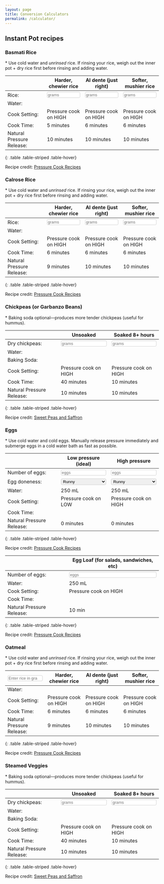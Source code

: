 ```yaml
---
layout: page
title: Conversion Calculators
permalink: /calculator/
---
```

<style>
input[type=text], input[type=number], select {
  width: 100%;
  padding: 1px 2px;
  margin: 2px 0;
  display: inline-block;
  border: 1px solid #ccc;
  border-radius: 4px;
  box-sizing: border-box;
}
</style>

## Instant Pot recipes

### Basmati Rice

\* Use cold water and *unrinsed* rice. If rinsing your rice, weigh out the inner pot + dry rice first before rinsing and adding water.

|  | Harder, chewier rice | Al dente (just right) | Softer, mushier rice |
|--|----------------------|-----------------------|----------------------|
| Rice: | <input id="inputBasmati" type="number" placeholder="grams" oninput="BasmatiHard(this.value)" onchange="BasmatiHard(this.value)"> | <input id="inputBasmati" type="number" placeholder="grams" oninput="BasmatiMed(this.value)" onchange="BasmatiMed(this.value)"> | <input id="inputBasmati" type="number" placeholder="grams" oninput="BasmatiSoft(this.value)" onchange="BasmatiSoft(this.value)"> |
| Water: | <span id="outputBasmatiHard"></span> | <span id="outputBasmatiMed"></span> | <span id="outputBasmatiSoft"></span> |
| Cook Setting: | Pressure cook on HIGH | Pressure cook on HIGH | Pressure cook on HIGH |
| Cook Time: | 5 minutes | 6 minutes | 6 minutes |
| Natural Pressure Release: | 10 minutes | 10 minutes | 10 minutes |
{: .table .table-striped .table-hover}

<script>
function BasmatiHard(valNum) {
  document.getElementById("outputBasmatiHard").innerHTML = Math.round(valNum * 250 / 210) + " mL";
}
</script>

<script>
function BasmatiMed(valNum) {
  document.getElementById("outputBasmatiMed").innerHTML = Math.round(valNum * 250 / 210) + " mL";
}
</script>

<script>
function BasmatiSoft(valNum) {
  document.getElementById("outputBasmatiSoft").innerHTML = Math.round(valNum * 312.5 / 210) + " mL";
}
</script>

Recipe credit: [Pressure Cook Recipes](https://www.pressurecookrecipes.com/instant-pot-basmati-rice/#exp)

### Calrose Rice

\* Use cold water and *unrinsed* rice. If rinsing your rice, weigh out the inner pot + dry rice first before rinsing and adding water.

|  | Harder, chewier rice | Al dente (just right) | Softer, mushier rice |
|--|----------------------|-----------------------|----------------------|
| Rice: | <input id="inputCalrose" type="number" placeholder="grams" oninput="CalroseCalcHard(this.value)" onchange="CalroseCalcHard(this.value)"> | <input id="inputCalrose" type="number" placeholder="grams" oninput="CalroseCalcMed(this.value)" onchange="CalroseCalcMed(this.value)"> | <input id="inputCalrose" type="number" placeholder="grams" oninput="CalroseCalcSoft(this.value)" onchange="CalroseCalcSoft(this.value)"> |
| Water: | <span id="outputWaterHard"></span> | <span id="outputWaterMed"></span> | <span id="outputWaterSoft"></span> |
| Cook Setting: | Pressure cook on HIGH | Pressure cook on HIGH | Pressure cook on HIGH |
| Cook Time: | 6 minutes | 6 minutes | 6 minutes |
| Natural Pressure Release: | 9 minutes | 10 minutes | 10 minutes |
{: .table .table-striped .table-hover}

<script>
function CalroseCalcHard(valNum) {
  document.getElementById("outputWaterHard").innerHTML = Math.round(valNum * 250 / 235) + " mL";
}
</script>

<script>
function CalroseCalcMed(valNum) {
  document.getElementById("outputWaterMed").innerHTML = Math.round(valNum * 295 / 235) + " mL";
}
</script>

<script>
function CalroseCalcSoft(valNum) {
  document.getElementById("outputWaterSoft").innerHTML = Math.round(valNum * 312.5 / 235) + " mL";
}
</script>

Recipe credit: [Pressure Cook Recipes](https://www.pressurecookrecipes.com/instant-pot-calrose-rice/#exp)

### Chickpeas (or Garbanzo Beans)

\* Baking soda optional—produces more tender chickpeas (useful for hummus).

|  | Unsoaked | Soaked 8+ hours |
|--|----------|-----------------|
| Dry chickpeas: | <input id="inputChickpea" type="number" placeholder="grams" oninput="ChickpeaUnsoaked(this.value)" onchange="ChickpeaUnsoaked(this.value)"> | <input id="inputChickpea" type="number" placeholder="grams" oninput="ChickpeaSoaked(this.value)" onchange="ChickpeaSoaked(this.value)"> |
| Water: | <span id="outputChickpeaUnsoaked"></span> | <span id="outputChickpeaSoaked"></span> |
| Baking Soda: | <span id="outputChickpeaUnsoaked1"></span> | <span id="outputChickpeaSoaked1"></span> |
| Cook Setting: | Pressure cook on HIGH | Pressure cook on HIGH |
| Cook Time: | 40 minutes | 10 minutes |
| Natural Pressure Release: | 10 minutes | 10 minutes |
{: .table .table-striped .table-hover}

<script>
function ChickpeaUnsoaked(valNum) {
  document.getElementById("outputChickpeaUnsoaked").innerHTML = Math.round(valNum * 1500 / 454) + " mL";
  document.getElementById("outputChickpeaUnsoaked1").innerHTML = Math.round(valNum * 6 / 454) + " g";
}
</script>

<script>
function ChickpeaSoaked(valNum) {
  document.getElementById("outputChickpeaSoaked").innerHTML = Math.round(valNum * 1250 / 454) + " mL";
  document.getElementById("outputChickpeaSoaked1").innerHTML = Math.round(valNum * 6 / 454) + " g";
}
</script>

Recipe credit: [Sweet Peas and Saffron](https://sweetpeasandsaffron.com/instant-pot-chickpeas/)

### Eggs

\* Use cold water and cold eggs. Manually release pressure immediately and submerge eggs in a cold water bath as fast as possible.

|  | Low pressure (ideal) | High pressure |
|--|----------------------|---------------|
| Number of eggs: | <input id="inputEggNumLP" type="number" placeholder="eggs" oninput="EggLP()" onchange="EggLP()"> | <input id="inputEggNumHP" type="number" placeholder="eggs" oninput="EggHP()" onchange="EggHP()"> |
| Egg doneness: | <select id="inputEggOptLP" oninput="EggLP()" onchange="EggLP()"><option value="1">Runny</option><option value="2">Soft</option><option value="3">Hard</option></select> | <select id="inputEggOptHP" oninput="EggHP()" onchange="EggHP()"><option value="1">Runny</option><option value="2">Soft</option><option value="3">Hard</option></select> |
| Water: | 250 mL | 250 mL |
| Cook Setting: | Pressure cook on LOW | Pressure cook on HIGH |
| Cook Time: | <span id="outputEggLP"></span> | <span id="outputEggHP"></span> |
| Natural Pressure Release: | 0 minutes | 0 minutes |
{: .table .table-striped .table-hover}

<script>
function EggLP() {
  var valNum = document.getElementById("inputEggNumLP").value;
  var valOpt = document.getElementById("inputEggOptLP").value;
  if (valOpt == 1) {
    if (valNum == 1 || valNum == 2 || valNum == 3) {
      document.getElementById("outputEggLP").innerHTML = "5 minutes"
    } else if (valNum == 4 || valNum == 5) {
      document.getElementById("outputEggLP").innerHTML = "4 minutes"
    } else if (valNum == 6 || valNum == 7) {
      document.getElementById("outputEggLP").innerHTML = "3 minutes"
    } else if (valNum >= 8) {
      document.getElementById("outputEggLP").innerHTML = "2 minutes (have not tested with 8 or more eggs)"
    } else {
      document.getElementById("outputEggLP").innerHTML = ""
    }
  } else if (valOpt == 2) {
    if (valNum == 1 || valNum == 2 || valNum == 3) {
      document.getElementById("outputEggLP").innerHTML = "6 minutes"
    } else if (valNum == 4 || valNum == 5) {
      document.getElementById("outputEggLP").innerHTML = "5 minutes"
    } else if (valNum == 6 || valNum == 7) {
      document.getElementById("outputEggLP").innerHTML = "4 minutes"
    } else if (valNum >= 8) {
      document.getElementById("outputEggLP").innerHTML = "3 minutes (have not tested with 8 or more eggs)"
    } else {
      document.getElementById("outputEggLP").innerHTML = ""
    }
  } else if (valOpt == 3) {
    if (valNum == 1 || valNum == 2) {
      document.getElementById("outputEggLP").innerHTML = "13 minutes"
    } else if (valNum == 3) {
      document.getElementById("outputEggLP").innerHTML = "12 minutes"
    } else if (valNum == 4) {
      document.getElementById("outputEggLP").innerHTML = "11 minutes"
    } else if (valNum == 5) {
      document.getElementById("outputEggLP").innerHTML = "10 minutes"
    } else if (valNum == 6) {
      document.getElementById("outputEggLP").innerHTML = "9 minutes"
    } else if (valNum == 7) {
      document.getElementById("outputEggLP").innerHTML = "8 minutes"
    } else if (valNum >= 8) {
      document.getElementById("outputEggLP").innerHTML = "7 minutes (have not tested with 8 or more eggs)"
    } else {
      document.getElementById("outputEggLP").innerHTML = ""
    }
  } else {
    document.getElementById("outputEggLP").innerHTML = ""
  }
}
function EggHP() {
  var valNum = document.getElementById("inputEggNumHP").value;
  var valOpt = document.getElementById("inputEggOptHP").value;
  if (valOpt == 1) {
    if (valNum == 1 || valNum == 2 || valNum == 3) {
      document.getElementById("outputEggHP").innerHTML = "3 minutes"
    } else if (valNum == 4 || valNum == 5) {
      document.getElementById("outputEggHP").innerHTML = "2 minutes"
    } else if (valNum >= 6) {
      document.getElementById("outputEggHP").innerHTML = "1 minute (have not tested with 6 or more eggs)"
    } else {
      document.getElementById("outputEggHP").innerHTML = ""
    }
  } else if (valOpt == 2) {
    if (valNum == 1 || valNum == 2 || valNum == 3) {
      document.getElementById("outputEggHP").innerHTML = "4 minutes"
    } else if (valNum == 4 || valNum == 5) {
      document.getElementById("outputEggHP").innerHTML = "3 minutes"
    } else if (valNum == 6 || valNum == 7) {
      document.getElementById("outputEggHP").innerHTML = "3 minutes"
    } else if (valNum >= 8) {
      document.getElementById("outputEggHP").innerHTML = "2 minutes (have not tested with 8 or more eggs)"
    } else {
      document.getElementById("outputEggHP").innerHTML = ""
    }
  } else if (valOpt == 3) {
    if (valNum == 1 || valNum == 2) {
      document.getElementById("outputEggHP").innerHTML = "8 minutes"
    } else if (valNum == 3) {
      document.getElementById("outputEggHP").innerHTML = "7 minutes"
    } else if (valNum == 4) {
      document.getElementById("outputEggHP").innerHTML = "7 minutes"
    } else if (valNum == 5) {
      document.getElementById("outputEggHP").innerHTML = "6 minutes"
    } else if (valNum == 6) {
      document.getElementById("outputEggHP").innerHTML = "6 minutes"
    } else if (valNum == 7) {
      document.getElementById("outputEggHP").innerHTML = "5 minutes"
    } else if (valNum >= 8) {
      document.getElementById("outputEggHP").innerHTML = "5 minutes (have not tested with 8 or more eggs)"
    } else {
      document.getElementById("outputEggHP").innerHTML = ""
    }
  } else {
    document.getElementById("outputEggHP").innerHTML = ""
  }
}
</script>

Recipe credit: [Pressure Cook Recipes](https://www.pressurecookrecipes.com/pressure-cooker-soft-hard-boiled-eggs/)

|  | Egg Loaf (for salads, sandwiches, etc) |
|--|----------------------------------------|
| Number of eggs: | <input id="inputEggLoaf" type="number" placeholder="eggs" oninput="EggLoafCalc(this.value)" onchange="EggLoafCalc(this.value)"> |
| Water: | 250 mL |
| Cook Setting: | Pressure cook on HIGH |
| Cook Time: | <span id="outputEggLoaf"></span> |
| Natural Pressure Release: | 10 min |
{: .table .table-striped .table-hover}

<script>
function EggLoafCalc(valNum) {
  document.getElementById("outputEggLoaf").innerHTML = Math.round(1 + 5 * Math.log10(valNum)) + " minutes";
}
</script>

Recipe credit: [Pressure Cook Recipes](https://www.pressurecookrecipes.com/instant-pot-kathy-egg-loaf/)

### Oatmeal

\* Use cold water and *unrinsed* rice. If rinsing your rice, weigh out the inner pot + dry rice first before rinsing and adding water.

| <input id="inputCalrose" type="number" placeholder="Enter rice in grams" oninput="CalroseCalc(this.value)" onchange="CalroseCalc(this.value)"> | Harder, chewier rice | Al dente (just right) | Softer, mushier rice |
|--|----------------------|-----------------------|----------------------|
| Water: | <span id="outputWaterHard"></span> | <span id="outputWaterMed"></span> | <span id="outputWaterSoft"></span> |
| Cook Setting: | Pressure cook on HIGH | Pressure cook on HIGH | Pressure cook on HIGH |
| Cook Time: | 6 minutes | 6 minutes | 6 minutes |
| Natural Pressure Release: | 9 minutes | 10 minutes | 10 minutes |
{: .table .table-striped .table-hover}

<script>
function CalroseCalc(valNum) {
  document.getElementById("outputWaterHard").innerHTML = Math.round(valNum * 250 / 235) + " mL";
  document.getElementById("outputWaterMed").innerHTML = Math.round(valNum * 295 / 235) + " mL";
  document.getElementById("outputWaterSoft").innerHTML = Math.round(valNum * 312.5 / 235) + " mL";
}
</script>

Recipe credit: [Pressure Cook Recipes](https://www.pressurecookrecipes.com/instant-pot-steel-cut-oats/)

### Steamed Veggies

\* Baking soda optional—produces more tender chickpeas (useful for hummus).

|  | Unsoaked | Soaked 8+ hours |
|--|----------|-----------------|
| Dry chickpeas: | <input id="inputChickpea" type="number" placeholder="grams" oninput="ChickpeaUnsoaked(this.value)" onchange="ChickpeaUnsoaked(this.value)"> | <input id="inputChickpea" type="number" placeholder="grams" oninput="ChickpeaSoaked(this.value)" onchange="ChickpeaSoaked(this.value)"> |
| Water: | <span id="outputChickpeaUnsoaked"></span> | <span id="outputChickpeaSoaked"></span> |
| Baking Soda: | <span id="outputChickpeaUnsoaked1"></span> | <span id="outputChickpeaSoaked1"></span> |
| Cook Setting: | Pressure cook on HIGH | Pressure cook on HIGH |
| Cook Time: | 40 minutes | 10 minutes |
| Natural Pressure Release: | 10 minutes | 10 minutes |
{: .table .table-striped .table-hover}

<script>
function ChickpeaUnsoaked(valNum) {
  document.getElementById("outputChickpeaUnsoaked").innerHTML = Math.round(valNum * 1500 / 454) + " mL";
  document.getElementById("outputChickpeaUnsoaked1").innerHTML = Math.round(valNum * 6 / 454) + " g";
}
</script>

<script>
function ChickpeaSoaked(valNum) {
  document.getElementById("outputChickpeaSoaked").innerHTML = Math.round(valNum * 1250 / 454) + " mL";
  document.getElementById("outputChickpeaSoaked1").innerHTML = Math.round(valNum * 6 / 454) + " g";
}
</script>

Recipe credit: [Sweet Peas and Saffron](https://sweetpeasandsaffron.com/instant-pot-chickpeas/)
